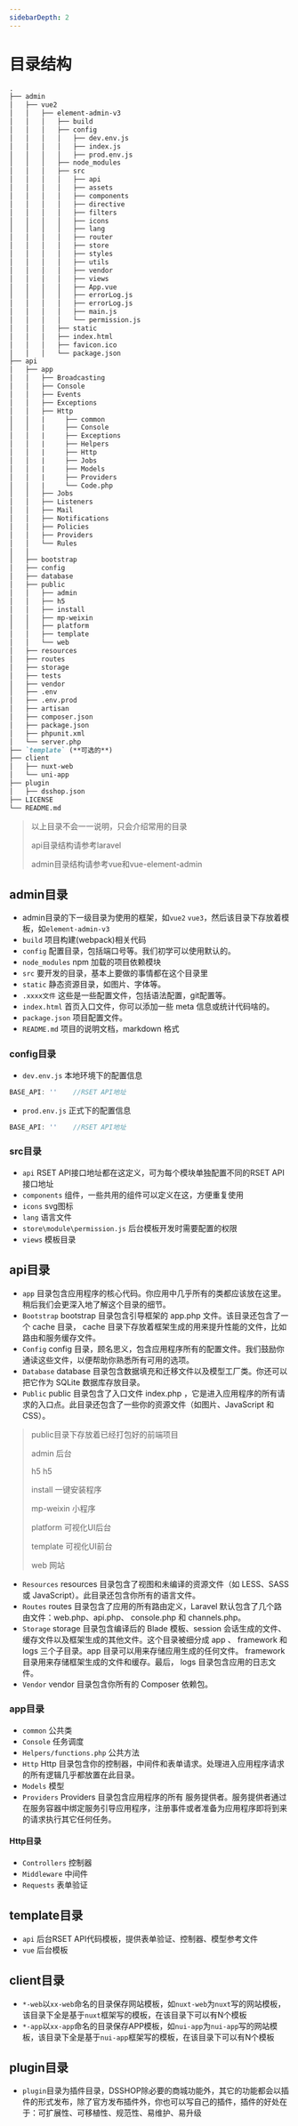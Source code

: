 ```yaml
---
sidebarDepth: 2
---
```

# 目录结构
```markdown
.
├── admin
│   ├── vue2
│   │   ├── element-admin-v3
│   │   │   ├── build
│   │   │   ├── config
│   │   │   │   ├── dev.env.js
│   │   │   │   ├── index.js
│   │   │   │   ├── prod.env.js
│   │   │   ├── node_modules
│   │   │   ├── src
│   │   │   │   ├── api
│   │   │   │   ├── assets
│   │   │   │   ├── components
│   │   │   │   ├── directive
│   │   │   │   ├── filters
│   │   │   │   ├── icons
│   │   │   │   ├── lang
│   │   │   │   ├── router
│   │   │   │   ├── store
│   │   │   │   ├── styles
│   │   │   │   ├── utils
│   │   │   │   ├── vendor
│   │   │   │   ├── views
│   │   │   │   ├── App.vue
│   │   │   │   ├── errorLog.js
│   │   │   │   ├── errorLog.js
│   │   │   │   ├── main.js
│   │   │   │   └── permission.js
│   │   │   ├── static
│   │   │   ├── index.html
│   │   │   ├── favicon.ico
│   │   │   └── package.json
├── api
│   ├── app
│   │   ├── Broadcasting
│   │   ├── Console
│   │   ├── Events
│   │   ├── Exceptions
│   │   ├── Http
│   │   |     ├── common
│   │   |     ├── Console
│   │   |     ├── Exceptions
│   │   |     ├── Helpers
│   │   |     ├── Http
│   │   |     ├── Jobs
│   │   |     ├── Models
│   │   |     ├── Providers
│   │   |     └── Code.php
│   │   ├── Jobs
│   │   ├── Listeners
│   │   ├── Mail
│   │   ├── Notifications
│   │   ├── Policies
│   │   ├── Providers
│   │   └── Rules
│   │ 
│   ├── bootstrap
│   ├── config
│   ├── database
│   ├── public
│   │   ├── admin
│   │   ├── h5
│   │   ├── install
│   │   ├── mp-weixin
│   │   ├── platform
│   │   ├── template
│   │   └── web
│   ├── resources
│   ├── routes
│   ├── storage
│   ├── tests
│   ├── vendor
│   ├── .env
│   ├── .env.prod
│   ├── artisan
│   ├── composer.json
│   ├── package.json
│   ├── phpunit.xml
│   └── server.php
├── `template` (**可选的**)
├── client
│   ├── nuxt-web
│   └── uni-app
├── plugin
│   ├── dsshop.json
├── LICENSE
└── README.md

```
> 以上目录不会一一说明，只会介绍常用的目录
> 
> api目录结构请参考laravel
> 
> admin目录结构请参考vue和vue-element-admin

## admin目录
- admin目录的下一级目录为使用的框架，如`vue2` `vue3`，然后该目录下存放着模板，如`element-admin-v3`
- `build` 项目构建(webpack)相关代码
- `config` 配置目录，包括端口号等。我们初学可以使用默认的。
- `node_modules` npm 加载的项目依赖模块
- `src` 要开发的目录，基本上要做的事情都在这个目录里
- `static` 静态资源目录，如图片、字体等。
- `.xxxx文件` 这些是一些配置文件，包括语法配置，git配置等。
- `index.html` 首页入口文件，你可以添加一些 meta 信息或统计代码啥的。
- `package.json` 项目配置文件。
- `README.md` 项目的说明文档，markdown 格式
### config目录
- `dev.env.js` 本地环境下的配置信息
```javascript
BASE_API: ''    //RSET API地址
```
- `prod.env.js` 正式下的配置信息
```javascript
BASE_API: ''    //RSET API地址
```
### src目录
- `api` RSET API接口地址都在这定义，可为每个模块单独配置不同的RSET API接口地址
- `components` 组件，一些共用的组件可以定义在这，方便重复使用
- `icons` svg图标
- `lang` 语言文件
- `store\module\permission.js` 后台模板开发时需要配置的权限 
- `views` 模板目录
## api目录
- `app` 目录包含应用程序的核心代码。你应用中几乎所有的类都应该放在这里。稍后我们会更深入地了解这个目录的细节。
- `Bootstrap` bootstrap 目录包含引导框架的 app.php 文件。该目录还包含了一个 cache 目录， cache 目录下存放着框架生成的用来提升性能的文件，比如路由和服务缓存文件。
- `Config` config 目录，顾名思义，包含应用程序所有的配置文件。我们鼓励你通读这些文件，以便帮助你熟悉所有可用的选项。
- `Database` database 目录包含数据填充和迁移文件以及模型工厂类。你还可以把它作为 SQLite 数据库存放目录。
- `Public` public 目录包含了入口文件 index.php ，它是进入应用程序的所有请求的入口点。此目录还包含了一些你的资源文件（如图片、JavaScript 和 CSS）。
> public目录下存放着已经打包好的前端项目
> 
> admin 后台
> 
> h5 h5
> 
> install 一键安装程序
> 
> mp-weixin 小程序
> 
> platform 可视化UI后台
> 
> template 可视化UI前台
> 
> web 网站
> 
- `Resources` resources 目录包含了视图和未编译的资源文件（如 LESS、SASS 或 JavaScript）。此目录还包含你所有的语言文件。
- `Routes` routes 目录包含了应用的所有路由定义，Laravel 默认包含了几个路由文件：web.php、api.php、 console.php 和 channels.php。
- `Storage` storage 目录包含编译后的 Blade 模板、session 会话生成的文件、缓存文件以及框架生成的其他文件。这个目录被细分成 app 、 framework 和 logs 三个子目录。app 目录可以用来存储应用生成的任何文件。 framework 目录用来存储框架生成的文件和缓存。最后， logs 目录包含应用的日志文件。
- `Vendor` vendor 目录包含你所有的 Composer 依赖包。
### app目录
- `common` 公共类
- `Console` 任务调度
- `Helpers/functions.php` 公共方法
- `Http` Http 目录包含你的控制器，中间件和表单请求。处理进入应用程序请求的所有逻辑几乎都放置在此目录。
- `Models` 模型
- `Providers` Providers 目录包含应用程序的所有 服务提供者。服务提供者通过在服务容器中绑定服务引导应用程序，注册事件或者准备为应用程序即将到来的请求执行其它任何任务。
#### Http目录
- `Controllers` 控制器
- `Middleware` 中间件
- `Requests` 表单验证
## template目录
- `api` 后台RSET API代码模板，提供表单验证、控制器、模型参考文件
- `vue` 后台模板
## client目录
- `*-web`以`xx-web`命名的目录保存网站模板，如`nuxt-web`为`nuxt`写的网站模板，该目录下全是基于`nuxt`框架写的模板，在该目录下可以有N个模板
- `*-app`以`xx-app`命名的目录保存APP模板，如`nui-app`为`nui-app`写的网站模板，该目录下全是基于`nui-app`框架写的模板，在该目录下可以有N个模板
## plugin目录
- `plugin`目录为插件目录，DSSHOP除必要的商城功能外，其它的功能都会以插件的形式发布，除了官方发布插件外，你也可以写自己的插件，插件的好处在于：可扩展性、可移植性、规范性、易维护、易升级